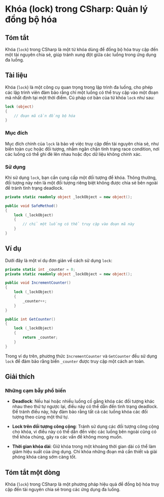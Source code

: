 <!--
Meta Description: # Khóa (lock) trong CSharp: Quản lý đồng bộ hóa ## Tóm tắt Khóa (`lock`) trong CSharp là một từ khóa dùng để đồng bộ hóa truy cập đến một tài nguyên c...
Meta Keywords: khóa, một, lock, các, luồng
-->

# Khóa (lock) trong CSharp: Quản lý đồng bộ hóa

## Tóm tắt
Khóa (`lock`) trong CSharp là một từ khóa dùng để đồng bộ hóa truy cập đến một tài nguyên chia sẻ, giúp tránh xung đột giữa các luồng trong ứng dụng đa luồng.

## Tài liệu
Khóa (`lock`) là một công cụ quan trọng trong lập trình đa luồng, cho phép các lập trình viên đảm bảo rằng chỉ một luồng có thể truy cập vào một đoạn mã nhất định tại một thời điểm. Cú pháp cơ bản của từ khóa `lock` như sau:

```csharp
lock (object)
{
    // đoạn mã cần đồng bộ hóa
}
```

### Mục đích
Mục đích chính của `lock` là bảo vệ việc truy cập đến tài nguyên chia sẻ, như biến toàn cục hoặc đối tượng, nhằm ngăn chặn tình trạng race condition, nơi các luồng có thể ghi đè lên nhau hoặc đọc dữ liệu không chính xác.

### Sử dụng
Khi sử dụng `lock`, bạn cần cung cấp một đối tượng để khóa. Thông thường, đối tượng này nên là một đối tượng riêng biệt không được chia sẻ bên ngoài để tránh tình trạng deadlock.

```csharp
private static readonly object _lockObject = new object();

public void SafeMethod()
{
    lock (_lockObject)
    {
        // chỉ một luồng có thể truy cập vào đoạn mã này
    }
}
```

## Ví dụ
Dưới đây là một ví dụ đơn giản về cách sử dụng `lock`:

```csharp
private static int _counter = 0;
private static readonly object _lockObject = new object();

public void IncrementCounter()
{
    lock (_lockObject)
    {
        _counter++;
    }
}

public int GetCounter()
{
    lock (_lockObject)
    {
        return _counter;
    }
}
```

Trong ví dụ trên, phương thức `IncrementCounter` và `GetCounter` đều sử dụng `lock` để đảm bảo rằng biến `_counter` được truy cập một cách an toàn.

## Giải thích
### Những cạm bẫy phổ biến
- **Deadlock**: Nếu hai hoặc nhiều luồng cố gắng khóa các đối tượng khác nhau theo thứ tự ngược lại, điều này có thể dẫn đến tình trạng deadlock. Để tránh điều này, hãy đảm bảo rằng tất cả các luồng khóa các đối tượng theo cùng một thứ tự.
  
- **Lock trên đối tượng công cộng**: Tránh sử dụng các đối tượng công cộng cho khóa, vì điều này có thể dẫn đến việc các luồng bên ngoài cũng có thể khóa chúng, gây ra các vấn đề không mong muốn.

- **Thời gian khóa dài**: Giữ khóa trong một khoảng thời gian dài có thể làm giảm hiệu suất của ứng dụng. Chỉ khóa những đoạn mã cần thiết và giải phóng khóa càng sớm càng tốt.

## Tóm tắt một dòng
Khóa (`lock`) trong CSharp là một phương pháp hiệu quả để đồng bộ hóa truy cập đến tài nguyên chia sẻ trong các ứng dụng đa luồng.